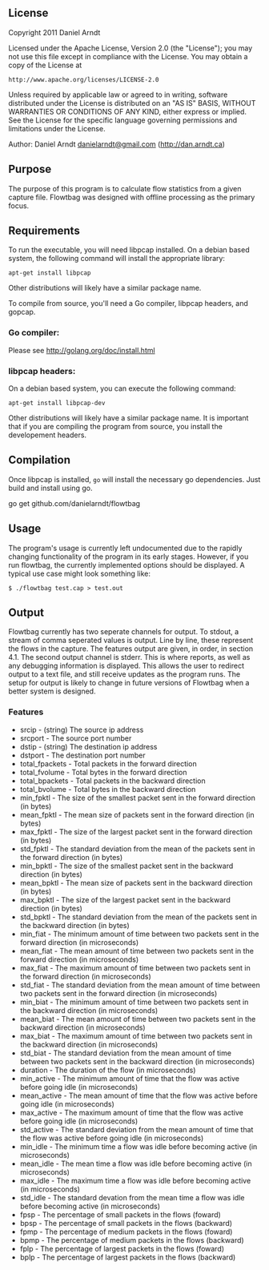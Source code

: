 ## License

Copyright 2011 Daniel Arndt

Licensed under the Apache License, Version 2.0 (the "License");
you may not use this file except in compliance with the License.
You may obtain a copy of the License at

    http://www.apache.org/licenses/LICENSE-2.0

Unless required by applicable law or agreed to in writing, software
distributed under the License is distributed on an "AS IS" BASIS,
WITHOUT WARRANTIES OR CONDITIONS OF ANY KIND, either express or implied.
See the License for the specific language governing permissions and
limitations under the License.

Author: 
    Daniel Arndt <danielarndt@gmail.com> (http://dan.arndt.ca)

## Purpose

The purpose of this program is to calculate flow statistics from a given 
capture file. Flowtbag was designed with offline processing as the primary
focus.

## Requirements

To run the executable, you will need libpcap installed. On a debian based
system, the following command will install the appropriate library:

    apt-get install libpcap

Other distributions will likely have a similar package name.

To compile from source, you'll need a Go compiler, libpcap headers, and
gopcap.

### Go compiler:

Please see http://golang.org/doc/install.html

### libpcap headers:

On a debian based system, you can execute the following command:

    apt-get install libpcap-dev

Other distributions will likely have a similar package name. It is
important that if you are compiling the program from source, you install
the developement headers.

## Compilation

Once libpcap is installed, `go` will install the necessary go dependencies. Just
build and install using go.

   go get github.com/danielarndt/flowtbag

## Usage

The program's usage is currently left undocumented due to the rapidly
changing functionality of the program in its early stages. However, if you
run flowtbag, the currently implemented options should be displayed. A
typical use case might look something like:

    $ ./flowtbag test.cap > test.out

## Output

Flowtbag currently has two seperate channels for output. To stdout, a stream
of comma seperated values is output. Line by line, these represent the flows
in the capture. The features output are given, in order, in section 4.1. The
second output channel is stderr. This is where reports, as well as any
debugging information is displayed. This allows the user to redirect output
to a text file, and still receive updates as the program runs. The setup for
output is likely to change in future versions of Flowtbag when a better
system is designed.

### Features
- srcip - (string) The source ip address 
- srcport - The source port number 
- dstip - (string) The destination ip address 
- dstport - The destination port number 
- total_fpackets - Total packets in the forward direction 
- total_fvolume - Total bytes in the forward direction 
- total_bpackets - Total packets in the backward direction 
- total_bvolume - Total bytes in the backward direction 
- min_fpktl - The size of the smallest packet sent in the forward direction (in bytes) 
- mean_fpktl - The mean size of packets sent in the forward direction (in bytes) 
- max_fpktl - The size of the largest packet sent in the forward direction (in bytes) 
- std_fpktl - The standard deviation from the mean of the packets sent in the forward direction (in bytes) 
- min_bpktl - The size of the smallest packet sent in the backward direction (in bytes) 
- mean_bpktl - The mean size of packets sent in the backward direction (in bytes) 
- max_bpktl - The size of the largest packet sent in the backward direction (in bytes) 
- std_bpktl - The standard deviation from the mean of the packets sent in the backward direction (in bytes) 
- min_fiat - The minimum amount of time between two packets sent in the forward direction (in microseconds) 
- mean_fiat - The mean amount of time between two packets sent in the forward direction (in microseconds) 
- max_fiat - The maximum amount of time between two packets sent in the forward direction (in microseconds) 
- std_fiat - The standard deviation from the mean amount of time between two packets sent in the forward direction (in microseconds) 
- min_biat - The minimum amount of time between two packets sent in the backward direction (in microseconds) 
- mean_biat - The mean amount of time between two packets sent in the backward direction (in microseconds) 
- max_biat - The maximum amount of time between two packets sent in the backward direction (in microseconds) 
- std_biat - The standard deviation from the mean amount of time between two packets sent in the backward direction (in microseconds) 
- duration - The duration of the flow (in microseconds) 
- min_active - The minimum amount of time that the flow was active before going idle (in microseconds) 
- mean_active - The mean amount of time that the flow was active before going idle (in microseconds) 
- max_active - The maximum amount of time that the flow was active before going idle (in microseconds) 
- std_active - The standard deviation from the mean amount of time that the flow was active before going idle (in microseconds) 
- min_idle - The minimum time a flow was idle before becoming active (in microseconds) 
- mean_idle - The mean time a flow was idle before becoming active (in microseconds) 
- max_idle - The maximum time a flow was idle before becoming active (in microseconds) 
- std_idle - The standard devation from the mean time a flow was idle before becoming active (in microseconds) 
- fpsp - The percentage of small packets in the flows (foward)
- bpsp - The percentage of small packets in the flows (backward)
- fpmp - The percentage of medium packets in the flows (foward)
- bpmp - The percentage of medium packets in the flows (backward)
- fplp - The percentage of largest packets in the flows (foward)
- bplp - The percentage of largest packets in the flows (backward)
